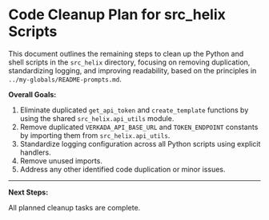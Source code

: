 # Code Cleanup Plan for src_helix Scripts

This document outlines the remaining steps to clean up the Python and shell scripts in the `src_helix` directory, focusing on removing duplication, standardizing logging, and improving readability, based on the principles in `../my-globals/README-prompts.md`.

**Overall Goals:**

1.  Eliminate duplicated `get_api_token` and `create_template` functions by using the shared `src_helix.api_utils` module.
2.  Remove duplicated `VERKADA_API_BASE_URL` and `TOKEN_ENDPOINT` constants by importing them from `src_helix.api_utils`.
3.  Standardize logging configuration across all Python scripts using explicit handlers.
4.  Remove unused imports.
5.  Address any other identified code duplication or minor issues.

---

**Next Steps:**

All planned cleanup tasks are complete.
